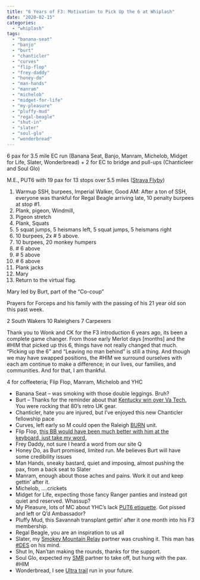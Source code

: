 ```yaml
---
title: "6 Years of F3: Motivation to Pick Up the 6 at Whiplash"
date: "2020-02-15"
categories: 
  - "whiplash"
tags: 
  - "banana-seat"
  - "banjo"
  - "burt"
  - "chanticler"
  - "curves"
  - "flip-flop"
  - "frey-daddy"
  - "honey-do"
  - "man-hands"
  - "manram"
  - "michelob"
  - "midget-for-life"
  - "my-pleasure"
  - "pluffy-mud"
  - "regal-beagle"
  - "shut-in"
  - "slater"
  - "soul-glo"
  - "wonderbread"
---
```


6 pax for 3.5 mile EC run (Banana Seat, Banjo, Manram, Michelob, Midget for Life, Slater, Wonderbread) + 2 for EC to bridge and pull-ups (Chanticleer and Soul Glo)

M.E., PUT6 with 19 pax for 13 stops over 5.5 miles ([Strava Flyby](https://labs.strava.com/flyby/viewer/#3101475572?c=dnrgrq3t&z=C&t=1UHzzL&a=9MLcuFcw3LiZJt-4VjDcuOB93LiBjd648KHduJM627isKdy45XHcuA&s=7F))

1. Warmup SSH, burpees, Imperial Walker, Good AM: After a ton of SSH, everyone was thankful for Regal Beagle arriving late, 10 penalty burpees at stop #1.
2. Plank, pigeon, Windmill,
3. Pigeon stretch
4. Plank, Squats
5. 5 squat jumps, 5 heismans left, 5 squat jumps, 5 heismans right
6. 10 burpees, 2x # 5 above.
7. 10 burpees, 20 monkey humpers
8. \# 6 above
9. \# 5 above
10. \# 6 above
11. Plank jacks
12. Mary
13. Return to the virtual flag.

Mary led by Burt, part of the “Co-coup”

Prayers for Forceps and his family with the passing of his 21 year old son this past week.

2 South Wakers 10 Raleighers 7 Carpexers

Thank you to Wonk and CK for the F3 introduction 6 years ago, its been a complete game changer. From those early Merlot days \[months\] and the #HIM that picked up this 6, things have not really changed that much. “Picking up the 6” and “Leaving no man behind” is still a thing. And though we may have swapped positions, the #HIM we surround ourselves with each am continue to make a difference; in our lives, our families, and communities. And for that, I am thankful.

4 for coffeeteria; Flip Flop, Manram, Michelob and YHC

- Banana Seat – was smoking with those double leggings. Bruh?
- Burt – Thanks for the reminder about that [Kentucky win over Va Tech.](https://www.espn.com/college-football/game?gameId=401135283) You were rocking that 80’s retro UK gear.
- Chanticler, hate you are injured, but I’ve enjoyed this new Chanticler fellowship pace
- Curves, left early so M could open the Raleigh [BURN](https://fianation.com/) unit.
- Flip Flop, [this BB would have been much better with him at the keyboard, just take my word.](https://f3carpex.com/2019/09/30/whats-your-kryptonite-part-ii/)
- Frey Daddy, not sure I heard a word from our site Q
- Honey Do, as Burt promised, limited run. Me believes Burt will have some credibility issues
- Man Hands, sneaky bastard, quiet and imposing, almost pushing the pax, from a back seat to Slater
- Manram, enough about those aches and pains. Work it out and keep gettin’ after it.
- Michelob, ….crickets
- Midget for Life, expecting those fancy Ranger panties and instead got quiet and reserved. Whassup?
- My Pleasure, lots of MC about YHC’s lack [PUT6 etiquette](https://f3nation.com/). Got pissed and left or Q’d Ambassador?
- Pluffy Mud, this Savannah transplant gettin’ after it one month into his F3 membership.
- Regal Beagle, you are an inspiration to us all
- Slater, my [Smokey Mountain Relay](https://smokymountainrelay.com/) partner was crushing it. This man has [#DES](https://f3carpex.com/epic/) on his mind.
- Shut In, Nan’tan making the rounds, thanks for the support.
- Soul Glo, expected my [SMR](https://smokymountainrelay.com/) partner to take off, but hung with the pax. #HIM
- Wonderbread, I see [Ultra trail](http://pm2hrultras.com/) run in your future.
